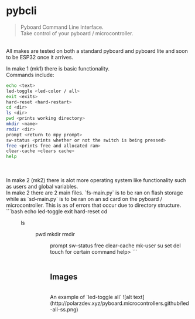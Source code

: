 # pybcli
> Pyboard Command Line Interface. <br>
Take control of your pyboard / microcontroller. <br>
<br>
All makes are tested on both a standard pyboard and pyboard lite and soon to be ESP32 once it arrives. <br>

In make 1 (mk1) there is basic functionality. <br>
Commands include: <br>

```bash
echo <text>
led-toggle <led-color / all>
exit <exits>
hard-reset <hard-restart>
cd <dir>
ls <dir>
pwd <prints working directory>
mkdir <name>
rmdir <dir>
prompt <return to mpy prompt>
sw-status <prints whether or not the switch is being pressed>
free <prints free and allocated ram>
clear-cache <clears cache>
help
```

<br>
<br>
In make 2 (mk2) there is alot more operating system like functionality such as users and global variables. <br>
In make 2 there are 2 main files. `fs-main.py` is to be ran on flash storage while as `sd-main.py` is to be ran on an sd card on the pyboard / microcontroller. This is as of errors that occur due to directory structure.
<br>
```bash
echo <text>
led-toggle <led-color / all>
exit <exits>
hard-reset <hard-restart>
cd <dir>
ls <dir>
pwd <prints working directory>
mkdir <name>
rmdir <dir>
prompt <return to mpy prompt>
sw-status <prints whether or not the switch is being pressed>
free <prints free and allocated ram>
clear-cache <clears cache>
mk-user <username>
su <user>
set <variable name | variable value>
del <variable name>
touch <file name>
<help> <no args or help <command> for certain command help>
```

<br>
<br>
<h2> Images </h2>
<br>
An example of `led-toggle all`
![alt text](http://polarzdev.xyz/pyboard.microcontrollers.github/led-all-ss.png)






